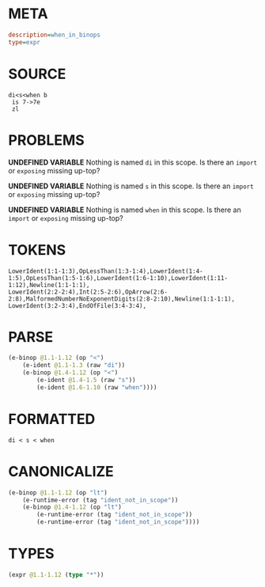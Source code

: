 # META
~~~ini
description=when_in_binops
type=expr
~~~
# SOURCE
~~~roc
di<s<when b
 is 7->7e
 zl
~~~
# PROBLEMS
**UNDEFINED VARIABLE**
Nothing is named `di` in this scope.
Is there an `import` or `exposing` missing up-top?

**UNDEFINED VARIABLE**
Nothing is named `s` in this scope.
Is there an `import` or `exposing` missing up-top?

**UNDEFINED VARIABLE**
Nothing is named `when` in this scope.
Is there an `import` or `exposing` missing up-top?

# TOKENS
~~~zig
LowerIdent(1:1-1:3),OpLessThan(1:3-1:4),LowerIdent(1:4-1:5),OpLessThan(1:5-1:6),LowerIdent(1:6-1:10),LowerIdent(1:11-1:12),Newline(1:1-1:1),
LowerIdent(2:2-2:4),Int(2:5-2:6),OpArrow(2:6-2:8),MalformedNumberNoExponentDigits(2:8-2:10),Newline(1:1-1:1),
LowerIdent(3:2-3:4),EndOfFile(3:4-3:4),
~~~
# PARSE
~~~clojure
(e-binop @1.1-1.12 (op "<")
	(e-ident @1.1-1.3 (raw "di"))
	(e-binop @1.4-1.12 (op "<")
		(e-ident @1.4-1.5 (raw "s"))
		(e-ident @1.6-1.10 (raw "when"))))
~~~
# FORMATTED
~~~roc
di < s < when
~~~
# CANONICALIZE
~~~clojure
(e-binop @1.1-1.12 (op "lt")
	(e-runtime-error (tag "ident_not_in_scope"))
	(e-binop @1.4-1.12 (op "lt")
		(e-runtime-error (tag "ident_not_in_scope"))
		(e-runtime-error (tag "ident_not_in_scope"))))
~~~
# TYPES
~~~clojure
(expr @1.1-1.12 (type "*"))
~~~
